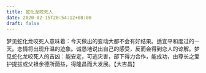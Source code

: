 ```yaml
---
title: 蛇化龙咬死人
date: 2020-02-15T20:54:12+08:00
draft: false
---
```


梦见蛇化龙咬死人意味着：今天做出的变动大都不会有好结果。适宜平和度过的一天。恋情将出现升温的迹象。诚恳地说出自己的感受，反而会得到恋人的谅解。梦见蛇化龙咬死人的吉凶：能安定，可逃灾害，部下得力合作，能成功，由尊长之爱护提拔或父祖余德所荫益，得隆昌而大发展。【大吉昌】